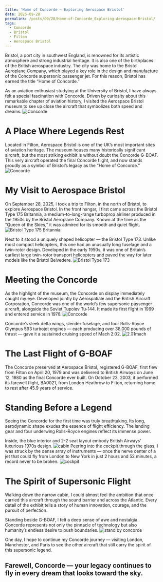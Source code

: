 ```yaml
---
title: 'Home of Concorde – Exploring Aerospace Bristol'
date: 2025-09-28
permalink: /posts/09/28/Home-of-Concorde_Exploring-Aerospace-Bristol/
tags:
  - Concorde
  - Bristol
  - Filton
  - Aerospace Bristol
---
```


Bristol, a port city in southwest England, is renowned for its artistic atmosphere and strong industrial heritage. It is also one of the birthplaces of the British aerospace industry. The city was home to the Bristol Aeroplane Company, which played a key role in the design and manufacture of the Concorde supersonic passenger jet. For this reason, Bristol has earned the title “Home of Concorde.”

As an aviation enthusiast studying at the University of Bristol, I have always felt a special fascination with Concorde. Driven by curiosity about this remarkable chapter of aviation history, I visited the Aerospace Bristol museum to see up close the aircraft that symbolizes both speed and dreams.
![Concorde](https://kw-aviation.oss-cn-beijing.aliyuncs.com/post%20image/BP2/BP2_top_concorde.jpg)

A Place Where Legends Rest
======

Located in Filton, Aerospace Bristol is one of the UK’s most important sites of aviation heritage. The museum houses many historically significant aircraft, but the most striking exhibit is without doubt the Concorde G-BOAF. This very aircraft operated the final Concorde flight, and now stands proudly as a symbol of Bristol’s legacy as the “Home of Concorde.”
![Concorde](https://kw-aviation.oss-cn-beijing.aliyuncs.com/post%20image/BP2/BP2_concorde.jpg)

My Visit to Aerospace Bristol
======

On September 28, 2025, I took a trip to Filton, in the north of Bristol, to explore Aerospace Bristol. In the front hangar, I first came across the Bristol Type 175 Britannia, a medium-to-long-range turboprop airliner produced in the 1950s by the Bristol Aeroplane Company. Known at the time as the “Queen of the Skies,” it was admired for its smooth and quiet flight.
![Bristol Type 175 Britannia](https://kw-aviation.oss-cn-beijing.aliyuncs.com/post%20image/BP2/BP2_Bristol-type-175.jpg)

Next to it stood a uniquely shaped helicopter — the Bristol Type 173. Unlike most compact helicopters, this one had an unusually long fuselage and a twin-rotor design. Developed in the early 1950s, it was one of Britain’s earliest large twin-rotor transport helicopters and paved the way for later models like the Bristol Belvedere.
![Bristol Type 173](https://kw-aviation.oss-cn-beijing.aliyuncs.com/post%20image/BP2/BP2_Bristol-type-173.jpg)

Meeting the Concorde
======

As the highlight of the museum, the Concorde on display immediately caught my eye. Developed jointly by Aérospatiale and the British Aircraft Corporation, Concorde was one of the world’s few supersonic passenger aircraft, alongside the Soviet Tupolev Tu-144. It made its first flight in 1969 and entered service in 1976.
![Concorde](https://kw-aviation.oss-cn-beijing.aliyuncs.com/post%20image/BP2/BP2_concorde_head.jpg)

Concorde’s sleek delta wings, slender fuselage, and four Rolls-Royce Olympus 593 turbojet engines — each producing over 38,000 pounds of thrust — gave it a sustained cruising speed of Mach 2.02.
![2.01mach](https://kw-aviation.oss-cn-beijing.aliyuncs.com/post%20image/BP2/BP2_concorde_mach.jpg)


The Last Flight of G-BOAF
======

The Concorde preserved at Aerospace Bristol, registered G-BOAF, first flew from Filton on April 20, 1979 and was delivered to British Airways on June 12, 1980 as the final Concorde ever built. On October 23, 2003, it performed its farewell flight, BA0021, from London Heathrow to Filton, returning home to rest after 45.9 years of service.


Standing Before a Legend
======
Seeing the Concorde for the first time was truly breathtaking. Its long, aerodynamic shape exudes the essence of flight efficiency. The landing gear and four underwing Rolls-Royce engines reflect its immense power.

Inside, the blue interior and 2-2 seat layout embody British Airways’ luxurious 1970s design.
![cabin](https://kw-aviation.oss-cn-beijing.aliyuncs.com/post%20image/BP2/BP2_concorde_cabin.jpg)
Peering into the cockpit through the glass, I was struck by the dense array of instruments — once the nerve center of a jet that could fly from London to New York in just 2 hours and 52 minutes, a record never to be broken.
![cockpit](https://kw-aviation.oss-cn-beijing.aliyuncs.com/post%20image/BP2/BP2_concorde_cockpit.jpg)

The Spirit of Supersonic Flight
======
Walking down the narrow cabin, I could almost feel the ambition that once carried this aircraft through the sound barrier and across the Atlantic. Every detail of the exhibit tells a story of human innovation, courage, and the pursuit of perfection.

Standing beside G-BOAF, I felt a deep sense of awe and nostalgia. Concorde represents not only the pinnacle of technology but also humanity’s endless desire to push boundaries.
![stand by concorde](https://kw-aviation.oss-cn-beijing.aliyuncs.com/post%20image/BP2/BP2_concorde_side.jpg)

One day, I hope to continue my Concorde journey — visiting London, Manchester, and Paris to see the other aircraft that still carry the spirit of this supersonic legend.

Farewell, Concorde — your legacy continues to fly in every dream that looks toward the sky.
-------
